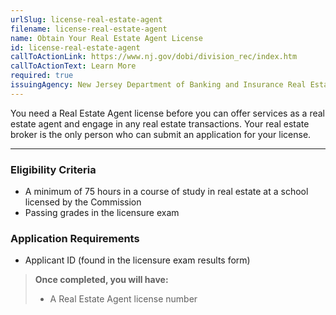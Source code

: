 ```yaml
---
urlSlug: license-real-estate-agent
filename: license-real-estate-agent
name: Obtain Your Real Estate Agent License
id: license-real-estate-agent
callToActionLink: https://www.nj.gov/dobi/division_rec/index.htm
callToActionText: Learn More
required: true
issuingAgency: New Jersey Department of Banking and Insurance Real Estate Commission
---
```

You need a Real Estate Agent license before you can offer services as a real estate agent and engage in any real estate transactions. Your real estate broker is the only person who can submit an application for your license.
 
---
### Eligibility Criteria
- A minimum of 75 hours in a course of study in real estate at a school licensed by the Commission
- Passing grades in the licensure exam
 
### Application Requirements
- Applicant ID (found in the licensure exam results form)

>**Once completed, you will have:**
>- A Real Estate Agent license number